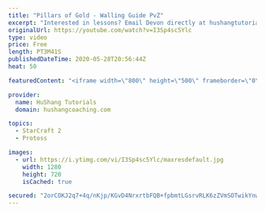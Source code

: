 ```yaml
---
title: "Pillars of Gold - Walling Guide PvZ"
excerpt: "Interested in lessons? Email Devon directly at hushangtutorials@outlook.com ------------------------------------------------------------------------------------------------------- Want to support HuShang Tutorials directly? Patreon is a website where you can contribute a monthly donation that will help"
originalUrl: https://youtube.com/watch?v=I3Sp4sc5Ylc
type: video
price: Free
length: PT3M41S
publishedDateTime: 2020-05-28T20:56:44Z
heat: 50

featuredContent: "<iframe width=\"800\" height=\"500\" frameborder=\"0\" src=\"https://www.youtube.com/embed/I3Sp4sc5Ylc\" allow=\"accelerometer; autoplay; encrypted-media; gyroscope; picture-in-picture\" allowfullscreen></iframe>"

provider:
  name: HuShang Tutorials
  domain: hushangcoaching.com

topics:
  - StarCraft 2
  - Protoss

images:
  - url: https://i.ytimg.com/vi/I3Sp4sc5Ylc/maxresdefault.jpg
    width: 1280
    height: 720
    isCached: true

secured: "2orCOKJ2q7+4q/nKjp/KGvD4NrxrtbFQB+fpbmtLGsrvRLK6zZVmSOTwikYnw1WTnKAK1nX1kFMb9QBb8mba2cGuQXPCMLGBPMMUwh+KkiFG2POS1UmjODaE835De0XNL2PiKXlBAQb3wd70VyqR33AVtbz4hqE/6+/RoB8/LZyuZMrk/mhYoczEZyJcA3yim9JI2ra0SyTfy6RvMXLiRAbWHQqz3X3LGtLqr5Jhs72LUxMJCs9Und8FQ1WFxiuwTJiBLcfFgUW/nO6SpxQmgii2CI5cCgxcr0h3+eitu20NZNE/2Uyk+c163hexyP+cRxjW9KoqgbD7WdV6DpcWCKDykAEPSQwryvUnM/tUCjxxu0ptGP/pOPxuV8QMs+wxGyoqh8P3hwVMu9tktCNCVO69VDXnhvbkzfUuXkx4kRk=;ukeUOGkL5Dd5Dpimdltikw=="
---
```



